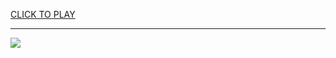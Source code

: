 
<a href="https://premium76.site?title=brazil_game_nfl&ref=13M">CLICK TO PLAY</a></h3>
<hr>

<a href="https://premium76.site?title=brazil_game_nfl&ref=13M"><img src="https://clearcache.store/games.png"></a>



